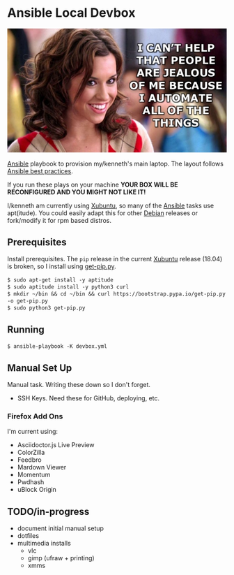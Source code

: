 # Ansible Local Devbox

![jealous](image/automate-jealous.jpeg)

[Ansible][ansible] playbook to provision my/kenneth's main laptop. The layout follows [Ansible best
practices][ansible-best-practices].

If you run these plays on your machine __YOUR BOX WILL BE RECONFIGURED AND YOU MIGHT NOT LIKE IT!__

I/kenneth am currently using [Xubuntu][xubuntu], so many of the [Ansible][ansible] tasks use apt(itude). You could easily adapt this for other
[Debian][debian] releases or fork/modify it for rpm based distros.

## Prerequisites

Install prerequisites. The `pip` release in the current [Xubuntu][xubuntu] release (18.04) is broken, so I install using
[get-pip.py][get-pip].

    $ sudo apt-get install -y aptitude
    $ sudo aptitude install -y python3 curl
    $ mkdir ~/bin && cd ~/bin && curl https://bootstrap.pypa.io/get-pip.py -o get-pip.py
    $ sudo python3 get-pip.py

## Running

    $ ansible-playbook -K devbox.yml

## Manual Set Up

Manual task. Writing these down so I don't forget.

- SSH Keys. Need these for GitHub, deploying, etc.


### Firefox Add Ons

I'm current using:

- Asciidoctor.js Live Preview
- ColorZilla
- Feedbro
- Mardown Viewer
- Momentum
- Pwdhash
- uBlock Origin

## TODO/in-progress

- document initial manual setup
- dotfiles
- multimedia installs
  - vlc
  - gimp (ufraw + printing)
  - xmms

<!-- refs-->
[ansible]: https://ansible.com "Ansible Home Page"
[xubuntu]: https://xubuntu.org "xubuntu home page"
[debian]: https://www.debian.org "debian home page"

[get-pip]: https://pip.pypa.io/en/stable/installing/ "installing pip"

[ansible-best-practices]: https://docs.ansible.com/ansible/latest/user_guide/playbooks_best_practices.html "ansible best practices"

